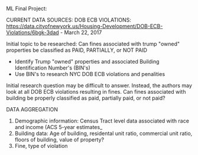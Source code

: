 ML Final Project:

CURRENT DATA SOURCES:
DOB ECB VIOLATIONS: https://data.cityofnewyork.us/Housing-Development/DOB-ECB-Violations/6bgk-3dad - March 22, 2017

Initial topic to be researched:
Can fines associated with trump "owned" properties be classified as PAID, PARTIALLY, or NOT PAID

- Identify Trump "owned" properties and associated Building Identification Number's (BIN's) 
- Use BIN's to research NYC DOB ECB violations and penalities

Initial research question may be difficult to answer. Instead, the authors may look at all DOB ECB violations resulting in fines. Can fines associated with building be properly classified as paid, partially paid, or not paid?


DATA AGGREGATION

1. Demographic information: Census Tract level data associated with race and income (ACS 5-year estimates_
2. Building data: Age of building, residental unit ratio, commercial unit ratio, floors of building, value of property?
3. Fine, type of violation

